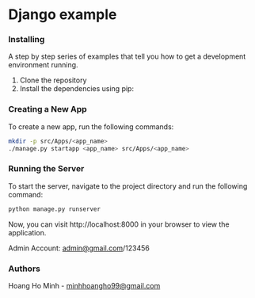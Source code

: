 # Django example


### Installing

A step by step series of examples that tell you how to get a development environment running.

1. Clone the repository
2. Install the dependencies using pip:

### Creating a New App

To create a new app, run the following commands:

```bash
mkdir -p src/Apps/<app_name>
./manage.py startapp <app_name> src/Apps/<app_name>
````


### Running the Server

To start the server, navigate to the project directory and run the following command:

```bash
python manage.py runserver
```

Now, you can visit http://localhost:8000 in your browser to view the application.

Admin Account: admin@gmail.com/123456

### Authors
Hoang Ho Minh - minhhoangho99@gmail.com
